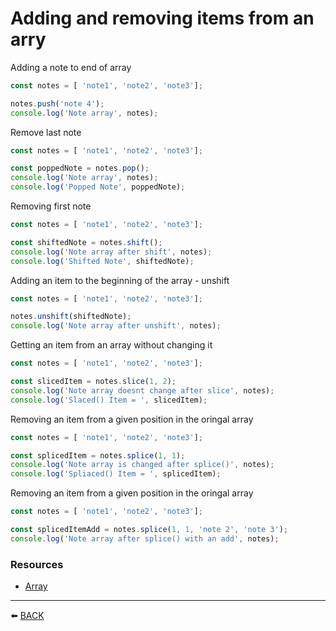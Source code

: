 # Adding and removing items from an arry

Adding a note to end of array
```javascript
const notes = [ 'note1', 'note2', 'note3'];

notes.push('note 4');
console.log('Note array', notes);
```
Remove last note
```javascript
const notes = [ 'note1', 'note2', 'note3'];

const poppedNote = notes.pop();
console.log('Note array', notes);
console.log('Popped Note', poppedNote);
```

Removing first note
```javascript
const notes = [ 'note1', 'note2', 'note3'];

const shiftedNote = notes.shift();
console.log('Note array after shift', notes);
console.log('Shifted Note', shiftedNote);
```

Adding an item to the beginning of the array - unshift
```javascript
const notes = [ 'note1', 'note2', 'note3'];

notes.unshift(shiftedNote);
console.log('Note array after unshift', notes);
```
Getting an item from an array without changing it

```javascript
const notes = [ 'note1', 'note2', 'note3'];

const slicedItem = notes.slice(1, 2);
console.log('Note array doesnt change after slice', notes);
console.log('Slaced() Item = ', slicedItem);
```

Removing an item from a given position in the oringal array
```javascript
const notes = [ 'note1', 'note2', 'note3'];

const splicedItem = notes.splice(1, 1);
console.log('Note array is changed after splice()', notes);
console.log('Spliaced() Item = ', splicedItem);
```

Removing an item from a given position in the oringal array
```javascript
const notes = [ 'note1', 'note2', 'note3'];

const splicedItemAdd = notes.splice(1, 1, 'note 2', 'note 3');
console.log('Note array after splice() with an add', notes);
```

### Resources
-   [Array](https://developer.mozilla.org/en-US/docs/Web/JavaScript/Reference/Global_Objects/Array)  

---

:arrow_left: [BACK](../README.md)